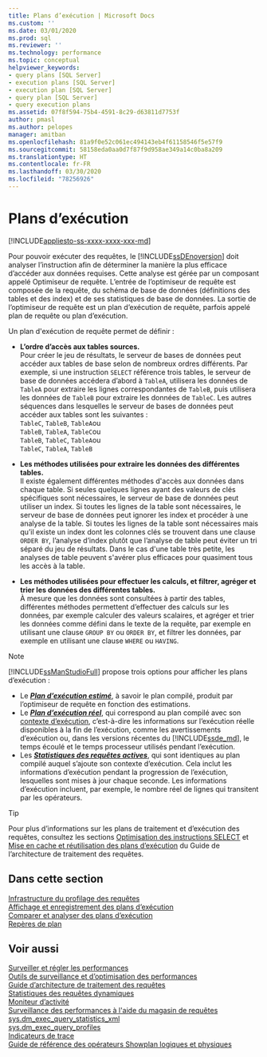 ```yaml
---
title: Plans d’exécution | Microsoft Docs
ms.custom: ''
ms.date: 03/01/2020
ms.prod: sql
ms.reviewer: ''
ms.technology: performance
ms.topic: conceptual
helpviewer_keywords:
- query plans [SQL Server]
- execution plans [SQL Server]
- execution plan [SQL Server]
- query plan [SQL Server]
- query execution plans
ms.assetid: 07f8f594-75b4-4591-8c29-d63811d7753f
author: pmasl
ms.author: pelopes
manager: amitban
ms.openlocfilehash: 81a9f0e52c061ec494143eb4f61158546f5e57f9
ms.sourcegitcommit: 58158eda0aa0d7f87f9d958ae349a14c0ba8a209
ms.translationtype: HT
ms.contentlocale: fr-FR
ms.lasthandoff: 03/30/2020
ms.locfileid: "78256926"
---
```

# <a name="execution-plans"></a>Plans d’exécution
[!INCLUDE[appliesto-ss-xxxx-xxxx-xxx-md](../../includes/appliesto-ss-xxxx-xxxx-xxx-md.md)]

Pour pouvoir exécuter des requêtes, le [!INCLUDE[ssDEnoversion](../../includes/ssdenoversion-md.md)] doit analyser l’instruction afin de déterminer la manière la plus efficace d’accéder aux données requises. Cette analyse est gérée par un composant appelé Optimiseur de requête. L’entrée de l’optimiseur de requête est composée de la requête, du schéma de base de données (définitions des tables et des index) et de ses statistiques de base de données. La sortie de l’optimiseur de requête est un plan d’exécution de requête, parfois appelé plan de requête ou plan d’exécution.   

Un plan d'exécution de requête permet de définir : 

- **L’ordre d’accès aux tables sources.**  
  Pour créer le jeu de résultats, le serveur de bases de données peut accéder aux tables de base selon de nombreux ordres différents. Par exemple, si une instruction `SELECT` référence trois tables, le serveur de base de données accédera d’abord à `TableA`, utilisera les données de `TableA` pour extraire les lignes correspondantes de `TableB`, puis utilisera les données de `TableB` pour extraire les données de `TableC`. Les autres séquences dans lesquelles le serveur de bases de données peut accéder aux tables sont les suivantes :  
  `TableC`, `TableB`, `TableA`ou  
  `TableB`, `TableA`, `TableC`ou  
  `TableB`, `TableC`, `TableA`ou  
  `TableC`, `TableA`, `TableB`  

- **Les méthodes utilisées pour extraire les données des différentes tables.**  
  Il existe également différentes méthodes d'accès aux données dans chaque table. Si seules quelques lignes ayant des valeurs de clés spécifiques sont nécessaires, le serveur de base de données peut utiliser un index. Si toutes les lignes de la table sont nécessaires, le serveur de base de données peut ignorer les index et procéder à une analyse de la table. Si toutes les lignes de la table sont nécessaires mais qu’il existe un index dont les colonnes clés se trouvent dans une clause `ORDER BY`, l’analyse d’index plutôt que l’analyse de table peut éviter un tri séparé du jeu de résultats. Dans le cas d'une table très petite, les analyses de table peuvent s'avérer plus efficaces pour quasiment tous les accès à la table.
  
- **Les méthodes utilisées pour effectuer les calculs, et filtrer, agréger et trier les données des différentes tables.**  
  À mesure que les données sont consultées à partir des tables, différentes méthodes permettent d’effectuer des calculs sur les données, par exemple calculer des valeurs scalaires, et agréger et trier les données comme défini dans le texte de la requête, par exemple en utilisant une clause `GROUP BY` ou `ORDER BY`, et filtrer les données, par exemple en utilisant une clause `WHERE` ou `HAVING`.

> [!NOTE]
> [!INCLUDE[ssManStudioFull](../../includes/ssmanstudiofull-md.md)] propose trois options pour afficher les plans d’exécution :        
> -  Le ***[Plan d’exécution estimé](../../relational-databases/performance/display-the-estimated-execution-plan.md)***, à savoir le plan compilé, produit par l’optimiseur de requête en fonction des estimations.        
> -  Le ***[Plan d’exécution réel](../../relational-databases/performance/display-an-actual-execution-plan.md)***, qui correspond au plan compilé avec son [contexte d’exécution](../../relational-databases/query-processing-architecture-guide.md#execution-plan-caching-and-reuse), c’est-à-dire les informations sur l’exécution réelle disponibles à la fin de l’exécution, comme les avertissements d’exécution ou, dans les versions récentes du [!INCLUDE[ssde_md](../../includes/ssde_md.md)], le temps écoulé et le temps processeur utilisés pendant l’exécution.        
> -  Les ***[Statistiques des requêtes actives](../../relational-databases/performance/live-query-statistics.md)***, qui sont identiques au plan compilé auquel s’ajoute son contexte d’exécution. Cela inclut les informations d’exécution pendant la progression de l’exécution, lesquelles sont mises à jour chaque seconde. Les informations d’exécution incluent, par exemple, le nombre réel de lignes qui transitent par les opérateurs.       

> [!TIP]
> Pour plus d’informations sur les plans de traitement et d’exécution des requêtes, consultez les sections [Optimisation des instructions SELECT](../../relational-databases/query-processing-architecture-guide.md#optimizing-select-statements) et [Mise en cache et réutilisation des plans d’exécution](../../relational-databases/query-processing-architecture-guide.md#execution-plan-caching-and-reuse) du Guide de l’architecture de traitement des requêtes.

## <a name="in-this-section"></a>Dans cette section  
[Infrastructure du profilage des requêtes](../../relational-databases/performance/query-profiling-infrastructure.md)     
[Affichage et enregistrement des plans d’exécution](../../relational-databases/performance/display-and-save-execution-plans.md)     
[Comparer et analyser des plans d’exécution](../../relational-databases/performance/compare-and-analyze-execution-plans.md)     
[Repères de plan](../../relational-databases/performance/plan-guides.md)     

## <a name="see-also"></a>Voir aussi  
[Surveiller et régler les performances](../../relational-databases/performance/monitor-and-tune-for-performance.md)     
[Outils de surveillance et d’optimisation des performances](../../relational-databases/performance/performance-monitoring-and-tuning-tools.md)     
[Guide d’architecture de traitement des requêtes](../../relational-databases/query-processing-architecture-guide.md)    
[Statistiques des requêtes dynamiques](../../relational-databases/performance/live-query-statistics.md)     
[Moniteur d’activité](../../relational-databases/performance-monitor/activity-monitor.md)     
[Surveillance des performances à l'aide du magasin de requêtes](../../relational-databases/performance/monitoring-performance-by-using-the-query-store.md)     
[sys.dm_exec_query_statistics_xml](../../relational-databases/system-dynamic-management-views/sys-dm-exec-query-statistics-xml-transact-sql.md)     
[sys.dm_exec_query_profiles](../../relational-databases/system-dynamic-management-views/sys-dm-exec-query-profiles-transact-sql.md)     
[Indicateurs de trace](../../t-sql/database-console-commands/dbcc-traceon-trace-flags-transact-sql.md)    
[Guide de référence des opérateurs Showplan logiques et physiques](../../relational-databases/showplan-logical-and-physical-operators-reference.md)
